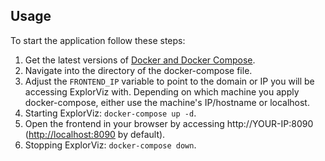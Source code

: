 ## Usage

To start the application follow these steps:

1. Get the latest versions of [Docker and Docker Compose](https://www.docker.com/get-started).
2. Navigate into the directory of the docker-compose file.
3. Adjust the `FRONTEND_IP` variable to point to the domain or IP you will be accessing ExplorViz with. Depending on which machine you apply docker-compose, either use the machine's IP/hostname or localhost.
4. Starting ExplorViz: `docker-compose up -d`.
5. Open the frontend in your browser by accessing http://YOUR-IP:8090 ([http://localhost:8090](http://localhost:8090) by default).
6. Stopping ExplorViz: `docker-compose down`.
